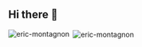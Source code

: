 ## Hi there 👋


<p><img align="left" src="https://github-readme-stats.vercel.app/api/top-langs?username=eric-montagnon&show_icons=true&locale=en&layout=compact" alt="eric-montagnon" /></p>

<p>&nbsp;<img align="center" src="https://github-readme-stats.vercel.app/api?username=eric-montagnon&show_icons=true&locale=en" alt="eric-montagnon" /></p>

<!--
**eric-montagnon/eric-montagnon** is a ✨ _special_ ✨ repository because its `README.md` (this file) appears on your GitHub profile.

Here are some ideas to get you started:

- 🔭 I’m currently working on ...
- 🌱 I’m currently learning ...
- 👯 I’m looking to collaborate on ...
- 🤔 I’m looking for help with ...
- 💬 Ask me about ...
- 📫 How to reach me: ...
- 😄 Pronouns: ...
- ⚡ Fun fact: ...
-->
